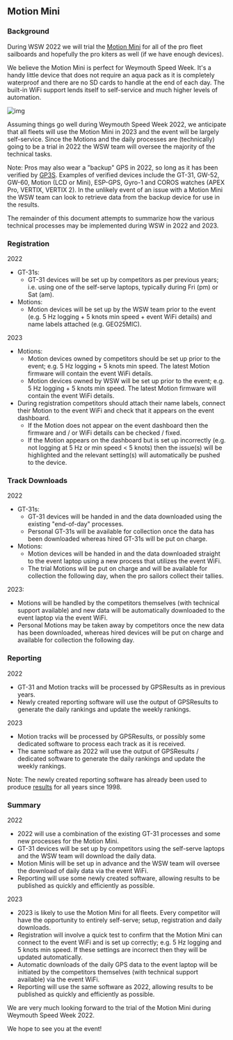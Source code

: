 ## Motion Mini

### Background

During WSW 2022 we will trial the [Motion Mini](https://logiqx.github.io/gps-guides/devices/motion/mini/) for all of the pro fleet sailboards and hopefully the pro kiters as well (if we have enough devices).

We believe the Motion Mini is perfect for Weymouth Speed Week. It's a handy little device that does not require an aqua pack as it is completely waterproof and there are no SD cards to handle at the end of each day. The built-in WiFi support lends itself to self-service and much higher levels of automation.



![img](https://logiqx.github.io/gps-guides/devices/motion/mini/img/mini.jpg)



Assuming things go well during Weymouth Speed Week 2022, we anticipate that all fleets will use the Motion Mini in 2023 and the event will be largely self-service. Since the Motions and the daily processes are (technically) going to be a trial in 2022 the WSW team will oversee the majority of the technical tasks.

Note: Pros may also wear a "backup" GPS in 2022, so long as it has been verified by [GP3S](https://www.gps-speedsurfing.com/default.aspx?mnu=item&item=GPSInfo). Examples of verified devices include the GT-31, GW-52, GW-60, Motion (LCD or Mini), ESP-GPS, Gyro-1 and COROS watches (APEX Pro, VERTIX, VERTIX 2). In the unlikely event of an issue with a Motion Mini the WSW team can look to retrieve data from the backup device for use in the results.



The remainder of this document attempts to summarize how the various technical processes may be implemented during WSW in 2022 and 2023.



### Registration

2022

- GT-31s:
  - GT-31 devices will be set up by competitors as per previous years; i.e. using one of the self-serve laptops, typically during  Fri (pm) or Sat (am).
- Motions:
  - Motion devices will be set up by the WSW team prior to the event (e.g. 5 Hz logging + 5 knots min speed + event WiFi details) and name labels attached (e.g. GEO25MIC).

2023

- Motions:
  - Motion devices owned by competitors should be set up prior to the event; e.g. 5 Hz logging + 5 knots min speed. The latest Motion firmware will contain the event WiFi details.
  - Motion devices owned by WSW will be set up prior to the event; e.g. 5 Hz logging + 5 knots min speed. The latest Motion firmware will contain the event WiFi details.
- During registration competitors should attach their name labels, connect their Motion to the event WiFi and check that it appears on the event dashboard.
  - If the Motion does not appear on the event dashboard then the firmware and / or WiFi details can be checked / fixed.
  - If the Motion appears on the dashboard but is set up incorrectly (e.g. not logging at 5 Hz or min speed < 5 knots) then the issue(s) will be highlighted and the relevant setting(s) will automatically be pushed to the device.



### Track Downloads

2022

- GT-31s:
  - GT-31 devices will be handed in and the data downloaded using the existing "end-of-day" processes.
  - Personal GT-31s will be available for collection once the data has been downloaded whereas hired GT-31s will be put on charge.
- Motions:
  - Motion devices will be handed in and the data downloaded straight to the event laptop using a new process that utilizes the event WiFi.
  - The trial Motions will be put on charge and will be available for collection the following day, when the pro sailors collect their tallies.

2023:

- Motions will be handled by the competitors themselves (with technical support available) and new data will be automatically downloaded to the event laptop via the event WiFi.
- Personal Motions may be taken away by competitors once the new data has been downloaded, whereas hired devices will be put on charge and available for collection the following day.



### Reporting

2022

- GT-31 and Motion tracks will be processed by GPSResults as in previous years.
- Newly created reporting software will use the output of GPSResults to generate the daily rankings and update the weekly rankings.

2023

- Motion tracks will be processed by GPSResults, or possibly some dedicated software to process each track as it is received.
- The same software as 2022 will use the output of GPSResults / dedicated software to generate the daily rankings and update the weekly rankings.

Note: The newly created reporting software has already been used to produce [results](https://logiqx.github.io/wsw-results/results/index.html) for all years since 1998.



### Summary

2022

- 2022 will use a combination of the existing GT-31 processes and some new processes for the Motion Mini.
- GT-31 devices will be set up by competitors using the self-serve laptops and the WSW team will download the daily data.
- Motion Minis will be set up in advance and the WSW team will oversee the download of daily data via the event WiFi.
- Reporting will use some newly created software, allowing results to be published as quickly and efficiently as possible.

2023

- 2023 is likely to use the Motion Mini for all fleets. Every competitor will have the opportunity to entirely self-serve; setup, registration and daily downloads.
- Registration will involve a quick test to confirm that the Motion Mini can connect to the event WiFi and is set up correctly; e.g. 5 Hz logging and 5 knots min speed. If these settings are incorrect then they will be updated automatically.
- Automatic downloads of the daily GPS data to the event laptop will be initiated by the competitors themselves (with technical support available) via the event WiFi.
- Reporting will use the same software as 2022, allowing results to be published as quickly and efficiently as possible.



We are very much looking forward to the trial of the Motion Mini during Weymouth Speed Week 2022.

We hope to see you at the event!
